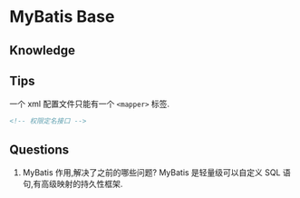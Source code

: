 # MyBatis Base
## Knowledge
## Tips
一个 xml 配置文件只能有一个 `<mapper>` 标签.
```xml
<!-- 权限定名接口 -->
```

## Questions
1. MyBatis 作用,解决了之前的哪些问题?
MyBatis 是轻量级可以自定义 SQL 语句,有高级映射的持久性框架.

